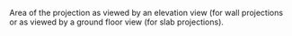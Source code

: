 Area of the projection as viewed by an elevation view (for wall projections or as viewed by a ground floor view (for slab projections).

